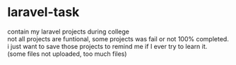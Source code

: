 # laravel-task
contain my laravel projects during college
<br>
not all projects are funtional, some projects was fail or not 100% completed. i just want to save those projects to remind me if I ever try to learn it.
<br>
(some files not uploaded, too much files)
